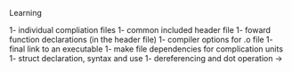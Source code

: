Learning

1- individual compliation files
1- common included header file
1- foward function declarations (in the header file)
1- compiler options for .o file
1- final link to an executable
1- make file dependencies for complication units
1- struct declaration, syntax and use
1- dereferencing and dot operation -> 

